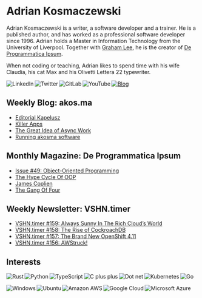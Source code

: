 # Adrian Kosmaczewski

Adrian Kosmaczewski is a writer, a software developer and a trainer. He is a published author, and has worked as a professional software developer since 1996. Adrian holds a Master in Information Technology from the University of Liverpool. Together with [Graham Lee](https://github.com/iamleeg/), he is the creator of [De Programmatica Ipsum](https://deprogrammaticaipsum.com).

When not coding or teaching, Adrian likes to spend time with his wife Claudia, his cat Max and his Olivetti Lettera 22 typewriter.

[<img align="left" alt="LinkedIn" src="https://img.shields.io/badge/linkedin-%230077B5.svg?&style=for-the-badge&logo=linkedin&logoColor=white">](https://linkedin.com/in/akosma) [<img align="left" alt="Twitter" src="https://img.shields.io/badge/twitter-%231DA1F2.svg?&style=for-the-badge&logo=twitter&logoColor=white">](https://twitter.com/akosma) [<img align="left" alt="GitLab" src="https://img.shields.io/badge/gitlab-%23330f63.svg?&style=for-the-badge&logo=gitlab&logoColor=white">](https://gitlab.com/akosma) [<img alt="YouTube" align="left" src="https://img.shields.io/badge/youtube-%23FF0000.svg?&style=for-the-badge&logo=youtube&logoColor=white">](https://vshn.tv) [<img alt="Blog" src="https://img.shields.io/badge/rss-%23FFA500.svg?&style=for-the-badge&logo=rss&logoColor=white">](https://akos.ma/index.xml)

## Weekly Blog: akos.ma

<!-- AKOSMA:START -->
- [Editorial Kapelusz](https://akos.ma/blog/editorial-kapelusz/)
- [Killer Apps](https://akos.ma/blog/killer-apps/)
- [The Great Idea of Async Work](https://akos.ma/blog/the-great-idea-of-async-work/)
- [Running akosma software](https://akos.ma/blog/running-akosma-software/)
<!-- AKOSMA:END -->

## Monthly Magazine: De Programmatica Ipsum

<!-- DEPROGIPSUM:START -->
- [Issue #49: Object-Oriented Programming](https://deprogrammaticaipsum.com/issue-49-object-oriented-programming/)
- [The Hype Cycle Of OOP](https://deprogrammaticaipsum.com/the-hype-cycle-of-oop/)
- [James Coplien](https://deprogrammaticaipsum.com/james-coplien/)
- [The Gang Of Four](https://deprogrammaticaipsum.com/the-gang-of-four/)
<!-- DEPROGIPSUM:END -->

## Weekly Newsletter: VSHN.timer

<!-- VSHNTIMER:START -->
- [VSHN.timer #159: Always Sunny In The Rich Cloud’s World](https://www.vshn.ch/blog/vshn-timer-159-always-sunny-in-the-rich-clouds-world/)
- [VSHN.timer #158: The Rise of CockroachDB](https://www.vshn.ch/blog/vshn-timer-158-the-rise-of-cockroachdb/)
- [VSHN.timer #157: The Brand New OpenShift 4.11](https://www.vshn.ch/blog/vshn-timer-157-the-brand-new-openshift-4-11/)
- [VSHN.timer #156: AWStruck!](https://www.vshn.ch/blog/vshn-timer-156-awstruck/)
<!-- VSHNTIMER:END -->

## Interests

<img align="left" alt="Rust" src="https://img.shields.io/badge/rust-DEA584?logo=rust&logoColor=white&style=for-the-badge"> <img align="left" alt="Python" src="https://img.shields.io/badge/python-%233776AB.svg?&style=for-the-badge&logo=python&logoColor=white"> <img align="left" alt="TypeScript" src="https://img.shields.io/badge/typescript%20-%23007ACC.svg?&style=for-the-badge&logo=typescript&logoColor=white"> <img align="left" alt="C plus plus" src="https://img.shields.io/badge/c++%20-%2300599C.svg?&style=for-the-badge&logo=c%2B%2B&logoColor=white"> <img alt="Go" src="https://img.shields.io/badge/go-%2300ADD8.svg?&style=for-the-badge&logo=go&logoColor=white"> <img alt="Dot net" align="left" src="https://img.shields.io/badge/dotnet-net%23239120.svg?color=5C2D91&style=for-the-badge&logo=.net&logoColor=white"> <img align="left" alt="Kubernetes" src="https://img.shields.io/badge/kubernetes-326de6?logo=kubernetes&logoColor=white&style=for-the-badge">

<img align="left" alt="Windows" src="https://img.shields.io/badge/windows-0078D6?logo=windows&logoColor=white&style=for-the-badge"> <img align="left" alt="Ubuntu" src="https://img.shields.io/badge/ubuntu-E95420?logo=ubuntu&logoColor=white&style=for-the-badge"> <img align="left" alt="Amazon AWS" src="https://img.shields.io/badge/Amazon%20AWS-%23232F3E?logo=amazon-aws&logoColor=white&style=for-the-badge"> <img align="left" alt="Google Cloud" src="https://img.shields.io/badge/Google%20Cloud-%234285F4?logo=google-cloud&logoColor=white&style=for-the-badge "> <img alt="Microsoft Azure" src="https://img.shields.io/badge/Microsoft%20Azure-0089D6?logo=microsoft-azure&logoColor=white&style=for-the-badge">

